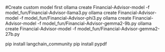 #Create custom model first
ollama create Financial-Advisor-model -f model_fun/Financial-Advisor-llama3.py
ollama create Financial-Advisor-model -f model_fun/Financial-Advisor-phi3.py
ollama create Financial-Advisor-model -f model_fun/Financial-Advisor-gemma2-9b.py
ollama create Financial-Advisor-model -f model_fun/Financial-Advisor-gemma2-27b.py

pip install langchain_community
pip install pypdf